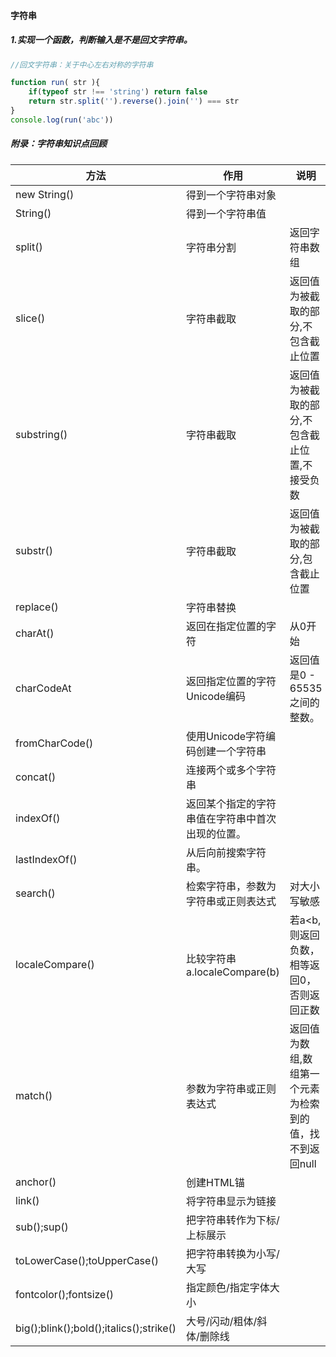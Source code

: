 #### 字符串

##### 1.实现一个函数，判断输入是不是回文字符串。

```js
//回文字符串：关于中心左右对称的字符串

function run( str ){
    if(typeof str !== 'string') return false
    return str.split('').reverse().join('') === str 
}
console.log(run('abc'))
```

##### 附录：字符串知识点回顾

方法 | 作用 | 说明
---|---|---
new String()   | 得到一个字符串对象
String()       | 得到一个字符串值
split()        | 字符串分割 | 返回字符串数组
slice()        | 字符串截取 | 返回值为被截取的部分,不包含截止位置
substring()    | 字符串截取 | 返回值为被截取的部分,不包含截止位置,不接受负数
substr()       | 字符串截取 | 返回值为被截取的部分,包含截止位置
replace()      | 字符串替换
charAt()       | 返回在指定位置的字符 | 从0开始
charCodeAt     | 返回指定位置的字符Unicode编码 | 返回值是0 - 65535之间的整数。
fromCharCode() | 使用Unicode字符编码创建一个字符串
concat()       | 连接两个或多个字符串
indexOf()      | 返回某个指定的字符串值在字符串中首次出现的位置。
lastIndexOf()  | 从后向前搜索字符串。
search()       | 检索字符串，参数为字符串或正则表达式| 对大小写敏感
localeCompare()| 比较字符串 a.localeCompare(b) | 若a<b,则返回负数，相等返回0，否则返回正数
match()        | 参数为字符串或正则表达式 | 返回值为数组,数组第一个元素为检索到的值，找不到返回null
anchor()       | 创建HTML锚
link()         | 将字符串显示为链接
sub();sup()    | 把字符串转作为下标/上标展示
toLowerCase();toUpperCase() | 把字符串转换为小写/大写
fontcolor();fontsize()                  | 指定颜色/指定字体大小
big();blink();bold();italics();strike() | 大号/闪动/粗体/斜体/删除线
